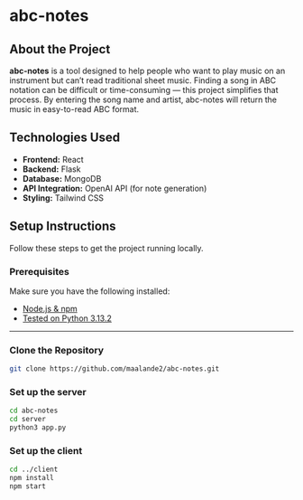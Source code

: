 # abc-notes

## About the Project

**abc-notes** is a tool designed to help people who want to play music on an instrument but can’t read traditional sheet music. Finding a song in ABC notation can be difficult or time-consuming — this project simplifies that process. By entering the song name and artist, abc-notes will return the music in easy-to-read ABC format.

## Technologies Used

- **Frontend:** React
- **Backend:** Flask
- **Database:** MongoDB
- **API Integration:** OpenAI API (for note generation)
- **Styling:** Tailwind CSS

## Setup Instructions

Follow these steps to get the project running locally.

### Prerequisites

Make sure you have the following installed:

- [Node.js & npm](https://nodejs.org/)
- [Tested on Python 3.13.2](https://www.python.org/)

---

### Clone the Repository

```bash
git clone https://github.com/maalande2/abc-notes.git
```

### Set up the server

```bash
cd abc-notes
cd server
python3 app.py
```

### Set up the client

```bash
cd ../client
npm install
npm start

```
